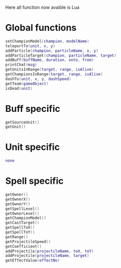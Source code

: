 Here all function now avaible is Lua

# Global functions
```lua
setChampionModel(champion, modelName)
teleportTo(unit, x, y)
addParticle(champion, particleName, x, y)
addParticleTarget(champion, particleName, target)
addBuff(buffName, duration, onto, from)
printChat(msg)
getUnitsInRange(target, range, isAlive)
getChampionsInRange(target, range, isAlive)
dashTo(unit, x, y, dashSpeed)
getTeam(gameObject)
isDead(unit)
```

# Buff specific
```lua
getSourceUnit()
getUnit()
```

# Unit specific
```lua
none
```

# Spell specific
```lua
getOwner()
getOwnerX()
getOwnerY()
getSpellLevel()
getOwnerLevel()
getChampionModel()
getCastTarget()
getSpellToX()
getSpellToY()
getRange()
getProjectileSpeed()
getCoefficient()
addProjectile(projectileName, toX, toY)
addProjectile(projectileName, target)
getEffectValue(effectNo)
```
